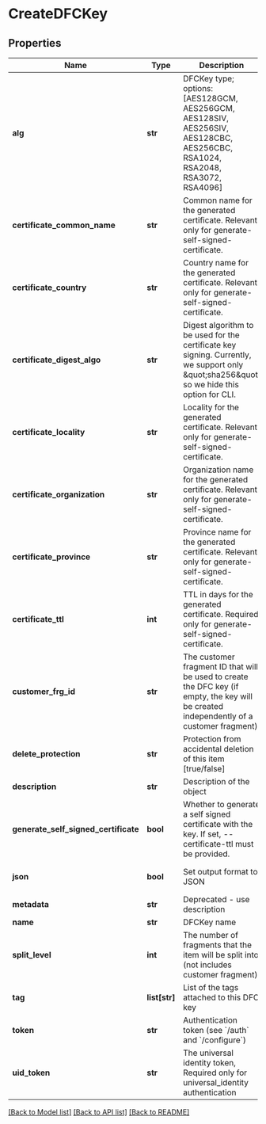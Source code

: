 # CreateDFCKey

## Properties
Name | Type | Description | Notes
------------ | ------------- | ------------- | -------------
**alg** | **str** | DFCKey type; options: [AES128GCM, AES256GCM, AES128SIV, AES256SIV, AES128CBC, AES256CBC, RSA1024, RSA2048, RSA3072, RSA4096] | 
**certificate_common_name** | **str** | Common name for the generated certificate. Relevant only for generate-self-signed-certificate. | [optional] 
**certificate_country** | **str** | Country name for the generated certificate. Relevant only for generate-self-signed-certificate. | [optional] 
**certificate_digest_algo** | **str** | Digest algorithm to be used for the certificate key signing. Currently, we support only \&quot;sha256\&quot; so we hide this option for CLI. | [optional] 
**certificate_locality** | **str** | Locality for the generated certificate. Relevant only for generate-self-signed-certificate. | [optional] 
**certificate_organization** | **str** | Organization name for the generated certificate. Relevant only for generate-self-signed-certificate. | [optional] 
**certificate_province** | **str** | Province name for the generated certificate. Relevant only for generate-self-signed-certificate. | [optional] 
**certificate_ttl** | **int** | TTL in days for the generated certificate. Required only for generate-self-signed-certificate. | [optional] 
**customer_frg_id** | **str** | The customer fragment ID that will be used to create the DFC key (if empty, the key will be created independently of a customer fragment) | [optional] 
**delete_protection** | **str** | Protection from accidental deletion of this item [true/false] | [optional] 
**description** | **str** | Description of the object | [optional] 
**generate_self_signed_certificate** | **bool** | Whether to generate a self signed certificate with the key. If set, --certificate-ttl must be provided. | [optional] 
**json** | **bool** | Set output format to JSON | [optional] [default to False]
**metadata** | **str** | Deprecated - use description | [optional] 
**name** | **str** | DFCKey name | 
**split_level** | **int** | The number of fragments that the item will be split into (not includes customer fragment) | [optional] [default to 3]
**tag** | **list[str]** | List of the tags attached to this DFC key | [optional] 
**token** | **str** | Authentication token (see &#x60;/auth&#x60; and &#x60;/configure&#x60;) | [optional] 
**uid_token** | **str** | The universal identity token, Required only for universal_identity authentication | [optional] 

[[Back to Model list]](../README.md#documentation-for-models) [[Back to API list]](../README.md#documentation-for-api-endpoints) [[Back to README]](../README.md)


